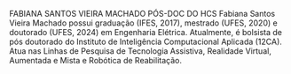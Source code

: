 FABIANA SANTOS VIEIRA MACHADO 
PÓS-DOC DO HCS
Fabiana Santos Vieira Machado possui graduação (IFES, 2017), mestrado (UFES, 2020) e doutorado (UFES, 2024) em Engenharia Elétrica. Atualmente, é bolsista de pós doutorado do Instituto de Inteligência Computacional Aplicada (12CA).
Atua nas Linhas de Pesquisa de Tecnologia Assistiva, Realidade Virtual, Aumentada e Mista e Robótica de Reabilitação.